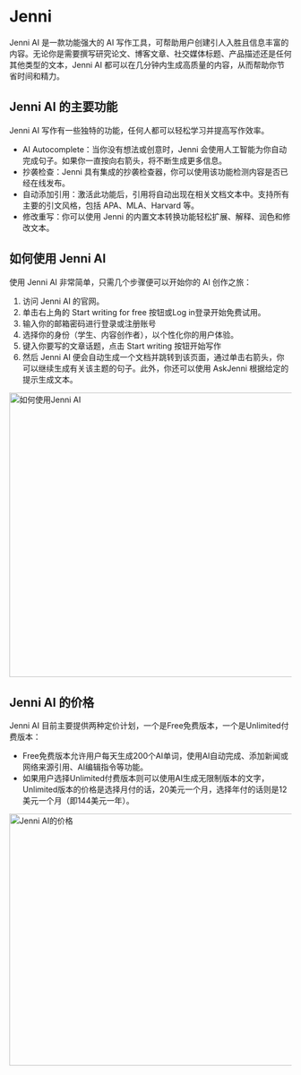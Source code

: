 # Jenni

Jenni AI 是一款功能强大的 AI 写作工具，可帮助用户创建引人入胜且信息丰富的内容。无论你是需要撰写研究论文、博客文章、社交媒体标题、产品描述还是任何其他类型的文本，Jenni AI 都可以在几分钟内生成高质量的内容，从而帮助你节省时间和精力。
<h2>Jenni AI 的主要功能</h2>
Jenni AI 写作有一些独特的功能，任何人都可以轻松学习并提高写作效率。
<ul>
 	<li>AI Autocomplete：当你没有想法或创意时，Jenni 会使用人工智能为你自动完成句子。如果你一直按向右箭头，将不断生成更多信息。</li>
 	<li>抄袭检查：Jenni 具有集成的抄袭检查器，你可以使用该功能检测内容是否已经在线发布。</li>
 	<li>自动添加引用：激活此功能后，引用将自动出现在相关文档文本中。支持所有主要的引文风格，包括 APA、MLA、Harvard 等。</li>
 	<li>修改重写：你可以使用 Jenni 的内置文本转换功能轻松扩展、解释、润色和修改文本。</li>
</ul>
<h2>如何使用 Jenni AI</h2>
使用 Jenni AI 非常简单，只需几个步骤便可以开始你的 AI 创作之旅：
<ol>
 	<li>访问 Jenni AI 的官网。</li>
 	<li>单击右上角的 Start writing for free 按钮或Log in登录开始免费试用。</li>
 	<li>输入你的邮箱密码进行登录或注册账号</li>
 	<li>选择你的身份（学生、内容创作者），以个性化你的用户体验。</li>
 	<li>键入你要写的文章话题，点击 Start writing 按钮开始写作</li>
 	<li>然后 Jenni AI 便会自动生成一个文档并跳转到该页面，通过单击右箭头，你可以继续生成有关该主题的句子。此外，你还可以使用 AskJenni 根据给定的提示生成文本。</li>
</ol>
<a class="js" href="https://ai-bot.cn/wp-content/uploads/2023/05/how-to-use-jenni-ai.png" data-fancybox="fancybox" data-caption="如何使用Jenni AI"><img class="alignnone size-full wp-image-2313 loaded" src="https://ai-bot.cn/wp-content/uploads/2023/05/how-to-use-jenni-ai.png" alt="如何使用Jenni AI" width="800" height="508" data-src="https://ai-bot.cn/wp-content/uploads/2023/05/how-to-use-jenni-ai.png" data-was-processed="true" /></a>
<h2>Jenni AI 的价格</h2>
Jenni AI 目前主要提供两种定价计划，一个是Free免费版本，一个是Unlimited付费版本：
<ul>
 	<li>Free免费版本允许用户每天生成200个AI单词，使用AI自动完成、添加新闻或网络来源引用、AI编辑指令等功能。</li>
 	<li>如果用户选择Unlimited付费版本则可以使用AI生成无限制版本的文字，Unlimited版本的价格是选择月付的话，20美元一个月，选择年付的话则是12美元一个月（即144美元一年）。</li>
</ul>
<a class="js" href="https://ai-bot.cn/wp-content/uploads/2023/05/jenni-ai-pricing.png" data-fancybox="fancybox" data-caption="Jenni AI的价格"><img class="alignnone size-full wp-image-2312 loaded" src="https://ai-bot.cn/wp-content/uploads/2023/05/jenni-ai-pricing.png" alt="Jenni AI的价格" width="800" height="450" data-src="https://ai-bot.cn/wp-content/uploads/2023/05/jenni-ai-pricing.png" data-was-processed="true" /></a>
